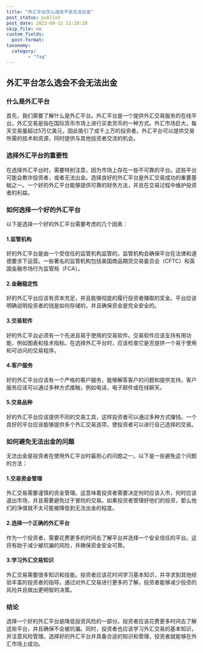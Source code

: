 ```yaml
---
title: "外汇平台怎么选会不会无法出金"
post_status: publish
post_date: 2023-09-12 21:28:28
skip_file: no
custom_fields: 
  post-format: 
taxonomy:
  category:
        - "faq"
---
```


## 外汇平台怎么选会不会无法出金

### 什么是外汇平台

首先，我们需要了解什么是外汇平台。外汇平台是一个提供外汇交易服务的在线平台。外汇交易是指在国际货币市场上进行买卖货币的一种方式。外汇市场巨大，每天交易量超过5万亿美元，因此吸引了成千上万的投资者。外汇平台可以提供交易所需的技术和资源，同时提供与其他投资者交流的机会。

### 选择外汇平台的重要性

在选择外汇平台时，需要特别注意，因为市场上存在一些不可靠的平台。这些平台可能会欺诈投资者，或者无法出金。选择良好的外汇平台是外汇交易成功的重要基础之一。一个好的外汇平台能够提供可靠的财务方法，并且在交易过程中维护投资者的利益。

### 如何选择一个好的外汇平台

以下是选择一个好的外汇平台需要考虑的几个因素：

#### 1.监管机构

好的外汇平台是由一个受信任的监管机构监管的。监管机构会确保平台在法律和道德要求下运营。一些著名的监管机构包括美国商品期货交易委员会（CFTC）和英国金融市场行为监管局（FCA）。

#### 2.金融稳定性

好的外汇平台应该有资本充足，并且能够彻底的履行投资者赚取的奖金。平台应该明确说明投资者的钱是如何存储的，并且确保资金是完全安全的。

#### 3.交易软件

好的外汇平台必须有一个先进且易于使用的交易软件。交易软件应该支持有用功能，例如图表和技术指标。在选择外汇平台时，应该检查它是否提供一个易于使用和可访问的交易程序。

#### 4.客户服务

好的外汇平台应该有一个严格的客户服务，能够解答客户的问题和提供支持。客户服务应该可以通过多种方式接触，例如电话，电子邮件或在线聊天。

#### 5.交易品种

好的外汇平台应该提供不同的交易工具，这样投资者可以通过多种方式赚钱。一个良好的平台应该能够提供多个外汇交易选项，使投资者可以进行自己选择的交易。

### 如何避免无法出金的问题

无法出金是投资者在使用外汇平台时最担心的问题之一。以下是一些避免这个问题的方法：

#### 1.交易资金管理

外汇交易需要谨慎的资金管理。这意味着投资者需要决定何时应该入市，何时应该退出市场，并且需要避免过于冒险的交易。如果投资者管理好他们的投资，那么他们的净值就不太可能被降低到无法出金的程度。

#### 2.选择一个正确的外汇平台

作为一个投资者，需要花费更多的时间去了解平台并选择一个安全信任的平台。这将有助于减少被坑骗的风险，并确保资金安全可靠。

#### 3.学习外汇交易知识

外汇交易需要很多知识和技能。投资者应该花时间学习基本知识，并寻求到其他经验丰富的投资者的指导。通过对外汇交易进行更多的了解，投资者能够减少投资的风险并且做出更明智的决策。

### 结论

选择一个好的外汇平台是降低投资风险的一部分。投资者应该花费更多时间去了解这些平台，并且确保不会被坑骗。同时，投资者也应该学习外汇交易的基本知识，并注意风险管理。选择好的外汇平台并具备合适的知识和管理，投资者就能够在外汇市场上成功。
